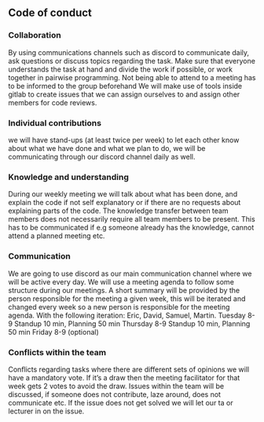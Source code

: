 ## Code of conduct
### Collaboration
By using communications channels such as discord to communicate daily, ask questions or discuss topics regarding the task. Make sure that everyone understands the task at hand and divide the work if possible, or work together in pairwise programming. Not being able to attend to a meeting has to be informed to the group beforehand
We will make use of tools inside gitlab to create issues that we can assign ourselves to and assign other members for code reviews.

### Individual contributions
we will have stand-ups (at least twice per week) to let each other know about what we have done and what we plan to do, we will be communicating through our discord channel daily as well.

### Knowledge and understanding
During our weekly meeting we will talk about what has been done, and explain the code if not self explanatory or if there are no requests about explaining parts of the code. The knowledge transfer between team members does not necessarily require all team members to be present. This has to be communicated if e.g someone already has the knowledge, cannot attend a planned meeting etc.

### Communication
We are going to use discord as our main communication channel where we will be active every day. We will use a meeting agenda to follow some structure during our meetings. A short summary will be provided by the person responsible for the meeting a given week, this will be iterated and changed every week so a new person is responsible for the meeting agenda.
With the following iteration: Eric, David, Samuel, Martin.
Tuesday 8-9 Standup 10 min, Planning 50 min
Thursday 8-9 Standup 10 min, Planning 50 min
Friday 8-9 (optional)

### Conflicts within the team
Conflicts regarding tasks where there are different sets of opinions we will have a mandatory vote. If it’s a draw then the meeting facilitator for that week gets 2 votes to avoid the draw. 
Issues within the team will be discussed, if someone does not contribute, laze around, does not communicate etc. If the issue does not get solved we will let our ta or lecturer in on the issue.

